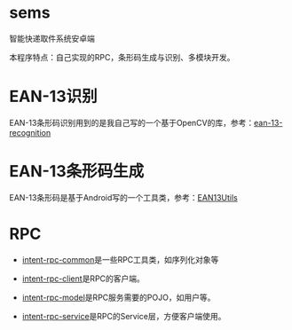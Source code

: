 # sems

智能快递取件系统安卓端

本程序特点：自己实现的RPC，条形码生成与识别、多模块开发。

# EAN-13识别

EAN-13条形码识别用到的是我自己写的一个基于OpenCV的库，参考：[ean-13-recognition](https://github.com/zzyandzzy/ean-13-recognition)

# EAN-13条形码生成

EAN-13条形码是基于Android写的一个工具类，参考：[EAN13Utils](https://github.com/GuaSeed/sems/raw/master/app/src/main/java/cool/zzy/sems/application/util/EAN13Utils.java)

# RPC

- [intent-rpc-common](https://github.com/GuaSeed/sems/tree/master/intent-rpc-common)是一些RPC工具类，如序列化对象等

- [intent-rpc-client](https://github.com/GuaSeed/sems/tree/master/intent-rpc-client)是RPC的客户端。

- [intent-rpc-model](https://github.com/GuaSeed/sems/tree/master/intent-rpc-model)是RPC服务需要的POJO，如用户等。

- [intent-rpc-service](https://github.com/GuaSeed/sems/tree/master/intent-rpc-service)是RPC的Service层，方便客户端使用。
